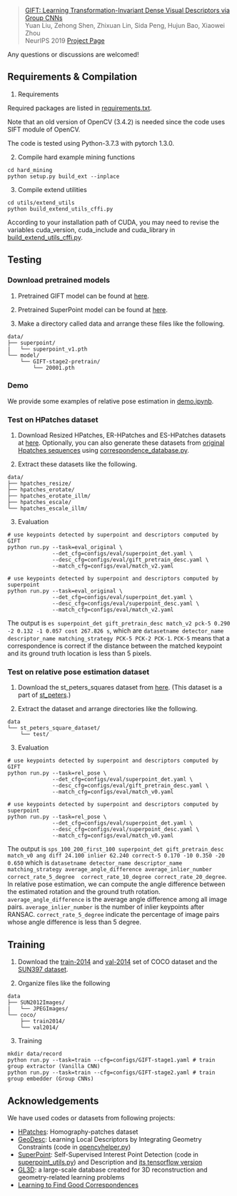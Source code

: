 > [GIFT: Learning Transformation-Invariant Dense Visual Descriptors via Group CNNs](https://arxiv.org/abs/1911.05932)  
> Yuan Liu, Zehong Shen, Zhixuan Lin, Sida Peng, Hujun Bao, Xiaowei Zhou   
> NeurIPS 2019
> [Project Page](https://zju3dv.github.io/GIFT/)

Any questions or discussions are welcomed!

## Requirements & Compilation
1. Requirements

Required packages are listed in [requirements.txt](requirements.txt). 

Note that an old version of OpenCV (3.4.2) is needed since the code uses SIFT module of OpenCV.

The code is tested using Python-3.7.3 with pytorch 1.3.0.

2. Compile hard example mining functions
```shell script
cd hard_mining
python setup.py build_ext --inplace
```

3. Compile extend utilities
```shell script
cd utils/extend_utils
python build_extend_utils_cffi.py
```
According to your installation path of CUDA, 
you may need to revise the variables cuda_version, cuda_include and cuda_library in 
[build_extend_utils_cffi.py](utils/extend_utils/build_extend_utils_cffi.py).

## Testing

### Download pretrained models

1. Pretrained GIFT model can be found at [here](https://1drv.ms/u/s!AoUMOA44sUHpgQNh3RCTOEvq3XSn?e=cLXHXU). 

2. Pretrained SuperPoint model can be found at [here](https://github.com/MagicLeapResearch/SuperPointPretrainedNetwork/blob/master/superpoint_v1.pth). 

3. Make a directory called data and arrange these files like the following. 
```
data/
├── superpoint/
|   └── superpoint_v1.pth
└── model/
    └── GIFT-stage2-pretrain/
        └── 20001.pth
```

### Demo

We provide some examples of relative pose estimation in [demo.ipynb](demo.ipynb).

### Test on HPatches dataset

1. Download Resized HPatches, ER-HPatches and ES-HPatches datasets at [here](https://1drv.ms/u/s!AoUMOA44sUHpgQUCbAlJK8RviqgJ?e=NSZWea). 
Optionally, you can also generate these datasets from 
[original Hpatches sequences](http://icvl.ee.ic.ac.uk/vbalnt/hpatches/hpatches-sequences-release.tar.gz)
using [correspondence_database.py](dataset/correspondence_database.py). 

2. Extract these datasets like the following.
```
data/
├── hpatches_resize/
├── hpatches_erotate/
├── hpatches_erotate_illm/
├── hpatches_escale/
└── hpatches_escale_illm/
```

3. Evaluation
```shell script
# use keypoints detected by superpoint and descriptors computed by GIFT
python run.py --task=eval_original \
              --det_cfg=configs/eval/superpoint_det.yaml \
              --desc_cfg=configs/eval/gift_pretrain_desc.yaml \
              --match_cfg=configs/eval/match_v2.yaml

# use keypoints detected by superpoint and descriptors computed by superpoint
python run.py --task=eval_original \
              --det_cfg=configs/eval/superpoint_det.yaml \
              --desc_cfg=configs/eval/superpoint_desc.yaml \
              --match_cfg=configs/eval/match_v2.yaml
```

The output is ``es superpoint_det gift_pretrain_desc match_v2 pck-5 0.290 -2 0.132 -1 0.057 cost 267.826 s``,
which are ``datasetname detector_name descriptor_name matching_strategy PCK-5 PCK-2 PCK-1``. 
``PCK-5`` means that a correspondence is correct if the distance between the matched keypoint and its ground truth location is less than 5 pixels.  

### Test on relative pose estimation dataset

1. Download the st_peters_squares dataset from [here](https://1drv.ms/u/s!AoUMOA44sUHpgQRQ0Ok4a6wppNDJ?e=qJlRzg).
(This dataset is a part of [st_peters](http://webhome.cs.uvic.ca/~kyi/files/2018/learned-correspondence/st_peters_square.tar.gz).) 

2. Extract the dataset and arrange directories like the following.
```
data
└── st_peters_square_dataset/
    └── test/
```

3. Evaluation
```shell script
# use keypoints detected by superpoint and descriptors computed by GIFT
python run.py --task=rel_pose \
              --det_cfg=configs/eval/superpoint_det.yaml \
              --desc_cfg=configs/eval/gift_pretrain_desc.yaml \
              --match_cfg=configs/eval/match_v0.yaml

# use keypoints detected by superpoint and descriptors computed by superpoint
python run.py --task=rel_pose \
              --det_cfg=configs/eval/superpoint_det.yaml \
              --desc_cfg=configs/eval/superpoint_desc.yaml \
              --match_cfg=configs/eval/match_v0.yaml
```

The output is ``sps_100_200_first_100 superpoint_det gift_pretrain_desc match_v0 ang diff 24.100 inlier 62.240 correct-5 0.170 -10 0.350 -20 0.650``
which is ``datasetname detector_name descriptor_name matching_strategy average_angle_difference average_inlier_number correct_rate_5_degree  correct_rate_10_degree correct_rate_20_degree``.
In relative pose estimation, we can compute the angle difference between the estimated rotation and the ground truth rotation.
``average_angle_difference`` is the average angle difference among all image pairs.
``average_inlier_number`` is the number of inlier keypoints after RANSAC.
``correct_rate_5_degree`` indicate the percentage of image pairs whose angle difference is less than 5 degree.

## Training
1. Download the [train-2014](http://images.cocodataset.org/zips/train2014.zip) and [val-2014](http://images.cocodataset.org/zips/val2014.zip) set of COCO dataset and the [SUN397 dataset](http://groups.csail.mit.edu/vision/SUN/releases/SUN2012pascalformat.tar.gz).

2. Organize files like the following
```
data
├── SUN2012Images/
|   └── JPEGImages/
└── coco/
    ├── train2014/ 
    └── val2014/
```

3. Training
```shell script
mkdir data/record
python run.py --task=train --cfg=configs/GIFT-stage1.yaml # train group extractor (Vanilla CNN)
python run.py --task=train --cfg=configs/GIFT-stage2.yaml # train group embedder (Group CNNs)
```

## Acknowledgements

We have used codes or datasets from following projects:
- [HPatches](https://github.com/hpatches/hpatches-dataset): Homography-patches dataset
- [GeoDesc](https://github.com/lzx551402/geodesc): Learning Local Descriptors by Integrating Geometry Constraints (code in [opencvhelper.py](utils/opencvhelper.py))
- [SuperPoint](https://github.com/MagicLeapResearch/SuperPointPretrainedNetwork): Self-Supervised Interest Point Detection (code in [superpoint_utils.py](utils/superpoint_utils.py)) and Description and [its tensorflow version](https://github.com/rpautrat/SuperPoint)
- [GL3D](https://github.com/lzx551402/GL3D): a large-scale database created for 3D reconstruction and geometry-related learning problems
- [Learning to Find Good Correspondences](https://github.com/vcg-uvic/learned-correspondence-release)
